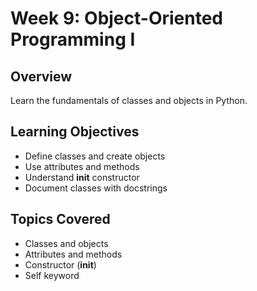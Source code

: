 # Week 9: Object-Oriented Programming I

## Overview
Learn the fundamentals of classes and objects in Python.

## Learning Objectives
- Define classes and create objects
- Use attributes and methods
- Understand __init__ constructor
- Document classes with docstrings

## Topics Covered
- Classes and objects
- Attributes and methods
- Constructor (__init__)
- Self keyword
